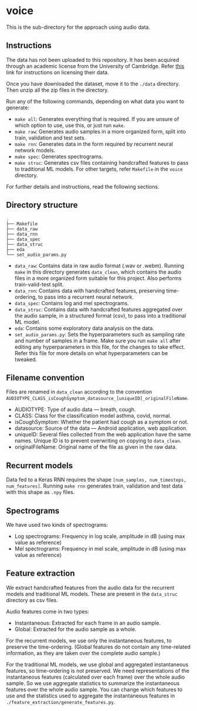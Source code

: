 # voice
This is the sub-directory for the approach using audio data.

## Instructions
The data has not been uploaded to this repository.
It has been acquired through an academic license from the University of Cambridge.
Refer [this](https://covid-19-sounds.org/en/blog/data_sharing.html) link for instructions on licensing their data.

Once you have downloaded the dataset, move it to the `./data` directory. Then unzip all the zip files in the directory.

Run any of the following commands, depending on what data you want to generate:
* `make all`: Generates everything that is required. If you are unsure of which option to use, use this, or just run `make`.  
* `make raw`: Generates audio samples in a more organized form, split into train, validation and test sets.  
* `make rnn`: Generates data in the form required by recurrent neural network models.  
* `make spec`: Generates spectrograms.  
* `make struc`: Generates csv files containing handcrafted features to pass to traditional ML models.
For other targets, refer `Makefile` in the `voice` directory.

For further details and instructions, read the following sections.

## Directory structure
```
.
├── Makefile
├── data_raw
├── data_rnn
├── data_spec
├── data_struc
├── eda
└── set_audio_params.py
```

* `data_raw`: Contains data in raw audio format (.wav or .webm). Running `make` in this directory generates `data_clean`, which contains the audio files in a more organized form suitable for this project. Also performs train-valid-test split.  
* `data_rnn`: Contains data with handcrafted features, preserving time-ordering, to pass into a recurrent neural network.  
* `data_spec`: Contains log and mel spectrograms.  
* `data_struc`: Contains data with handcrafted features aggregated over the audio sample, in a structured format (csv), to pass into a traditional ML model.  
* `eda`: Contains some exploratory data analysis on the data.  
* `set_audio_params.py`: Sets the hyperparameters such as sampling rate and number of samples in a frame. Make sure you run `make all` after editing any hyperparameters in this file, for the changes to take effect. Refer this file for more details on what hyperparameters can be tweaked.

## Filename convention
Files are renamed in `data_clean` according to the convention `AUDIOTYPE_CLASS_isCoughSymptom_datasource_[uniqueID]_originalFileName`.  
* AUDIOTYPE: Type of audio data –– breath, cough.  
* CLASS: Class for the classification model  asthma, covid, normal.  
* isCoughSymptom: Whether the patient had cough as a symptom or not.  
* datasource: Source of the data –– Android application, web application. 
* uniqueID: Several files collected from the web application have the same names. Unique ID is to prevent overwriting on copying to `data_clean`.  
* originalFileName: Original name of the file as given in the raw data.  

## Recurrent models
Data fed to a Keras RNN requires the shape `[num_samples, num_timesteps, num_features]`. Running `make rnn` generates train, validation and test data with this shape as `.npy` files.

## Spectrograms
We have used two kinds of spectrograms:
* Log spectrograms: Frequency in log scale, amplitude in dB (using max value as reference)  
* Mel spectrograms: Frequency in mel scale, amplitude in dB (using max value as reference)

## Feature extraction
We extract handcrafted features from the audio data for the recurrent models and traditional ML models. These are present in the `data_struc` directory as csv files.

Audio features come in two types:  
* Instantaneous: Extracted for each frame in an audio sample.
* Global: Extracted for the audio sample as a whole.

For the recurrent models, we use only the instantaneous features, to preserve the time-ordering. (Global features do not contain any time-related information, as they are taken over the complete audio sample.)

For the traditional ML models, we use global and aggregated instantaneous features, so time-ordering is not preserved. We need representations of the instantaneous features (calculated over each frame) over the whole audio sample. So we use aggregate statistics to summarize the instantaneous features over the whole audio sample. You can change which features to use and the statistics used to aggregate the instantaneous features in `./feature_extraction/generate_features.py`.
